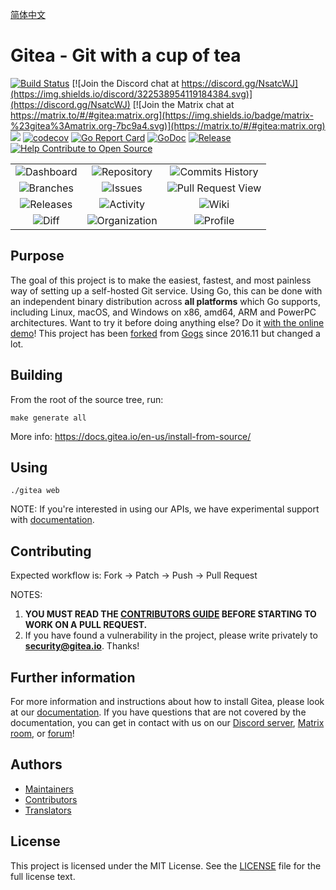 [简体中文](https://github.com/go-gitea/gitea/blob/master/README_ZH.md)

# Gitea - Git with a cup of tea

[![Build Status](https://drone.gitea.io/api/badges/go-gitea/gitea/status.svg)](https://drone.gitea.io/go-gitea/gitea)
[![Join the Discord chat at https://discord.gg/NsatcWJ](https://img.shields.io/discord/322538954119184384.svg)](https://discord.gg/NsatcWJ)
[![Join the Matrix chat at https://matrix.to/#/#gitea:matrix.org](https://img.shields.io/badge/matrix-%23gitea%3Amatrix.org-7bc9a4.svg)](https://matrix.to/#/#gitea:matrix.org)
[![](https://images.microbadger.com/badges/image/gitea/gitea.svg)](https://microbadger.com/images/gitea/gitea "Get your own image badge on microbadger.com")
[![codecov](https://codecov.io/gh/go-gitea/gitea/branch/master/graph/badge.svg)](https://codecov.io/gh/go-gitea/gitea)
[![Go Report Card](https://goreportcard.com/badge/code.gitea.io/gitea)](https://goreportcard.com/report/github.com/go-gitea/gitea)
[![GoDoc](https://godoc.org/code.gitea.io/gitea?status.svg)](https://godoc.org/code.gitea.io/gitea)
[![Release](https://github-release-version.herokuapp.com/github/go-gitea/gitea/release.svg?style=flat)](https://github.com/go-gitea/gitea/releases/latest)
[![Help Contribute to Open Source](https://www.codetriage.com/go-gitea/gitea/badges/users.svg)](https://www.codetriage.com/go-gitea/gitea)

| | | |
|:---:|:---:|:---:|
|![Dashboard](https://image.ibb.co/dms6DG/1.png)|![Repository](https://image.ibb.co/m6MSLw/2.png)|![Commits History](https://image.ibb.co/cjrSLw/3.png)|
|![Branches](https://image.ibb.co/e6vbDG/4.png)|![Issues](https://image.ibb.co/bJTJSb/5.png)|![Pull Request View](https://image.ibb.co/e02dSb/6.png)|
|![Releases](https://image.ibb.co/cUzgfw/7.png)|![Activity](https://image.ibb.co/eZgGDG/8.png)|![Wiki](https://image.ibb.co/dYV9YG/9.png)|
|![Diff](https://image.ibb.co/ewA9YG/10.png)|![Organization](https://image.ibb.co/ceOwDG/11.png)|![Profile](https://image.ibb.co/c44Q7b/12.png)|

## Purpose

The goal of this project is to make the easiest, fastest, and most
painless way of setting up a self-hosted Git service.
Using Go, this can be done with an independent binary distribution across
**all platforms** which Go supports, including Linux, macOS, and Windows
on x86, amd64, ARM and PowerPC architectures.
Want to try it before doing anything else?
Do it [with the online demo](https://try.gitea.io/)!
This project has been
[forked](https://blog.gitea.io/2016/12/welcome-to-gitea/) from
[Gogs](https://gogs.io) since 2016.11 but changed a lot.

## Building

From the root of the source tree, run:

    make generate all

More info: https://docs.gitea.io/en-us/install-from-source/

## Using

    ./gitea web

NOTE: If you're interested in using our APIs, we have experimental
support with [documentation](https://godoc.org/code.gitea.io/sdk/gitea).

## Contributing

Expected workflow is: Fork -> Patch -> Push -> Pull Request

NOTES:

1. **YOU MUST READ THE [CONTRIBUTORS GUIDE](CONTRIBUTING.md) BEFORE STARTING TO WORK ON A PULL REQUEST.**
2. If you have found a vulnerability in the project, please write privately to **security@gitea.io**. Thanks!

## Further information

For more information and instructions about how to install Gitea, please look
at our [documentation](https://docs.gitea.io/en-us/). If you have questions
that are not covered by the documentation, you can get in contact with us on
our [Discord server](https://discord.gg/NsatcWJ),
[Matrix room](https://matrix.to/#/#gitea:matrix.org),
or [forum](https://discourse.gitea.io/)!

## Authors

* [Maintainers](https://github.com/orgs/go-gitea/people)
* [Contributors](https://github.com/go-gitea/gitea/graphs/contributors)
* [Translators](options/locale/TRANSLATORS)

## License

This project is licensed under the MIT License.
See the [LICENSE](https://github.com/go-gitea/gitea/blob/master/LICENSE) file
for the full license text.
